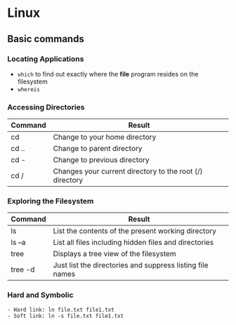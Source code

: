 # Linux
## Basic commands
### Locating Applications
- ``which`` to find out exactly where the __file__ program resides on the filesystem
- ``whereis`` 

### Accessing Directories
|Command|Result|
|-------|-----------|
|cd 	|Change to your home directory|
|cd ..|Change to parent directory|
|cd - |Change to previous directory|
|cd /	|Changes your current directory to the root (/) directory|

### Exploring the Filesystem
|Command|Result|
|-------|-----------|
|ls 	  |List the contents of the present working directory|
|ls –a  |List all files including hidden files and directories|
|tree   |Displays a tree view of the filesystem|
|tree -d|Just list the directories and suppress listing file names|

### Hard and Symbolic
    - Hard link: ln file.txt file1.txt 
    - Soft link: ln -s file.txt file1.txt


